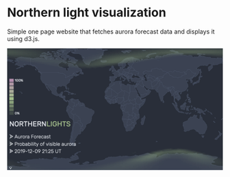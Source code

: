 # Northern light visualization

Simple one page website that fetches aurora forecast data and displays it using d3.js.

![](https://raw.githubusercontent.com/TyWR/northern-lights/master/website.png)
